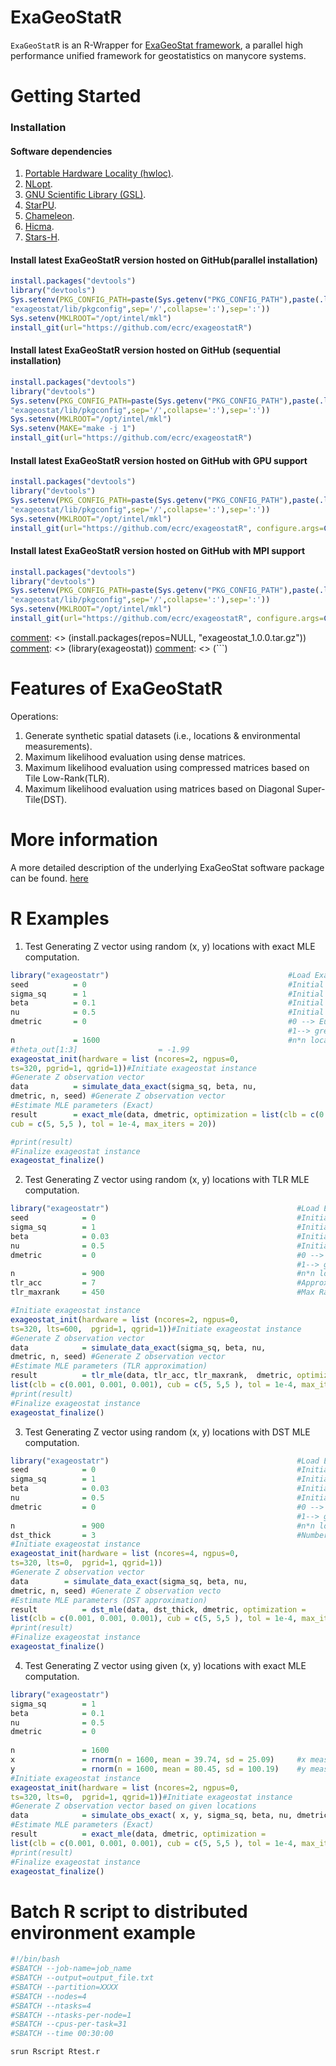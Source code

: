 ExaGeoStatR
============

`ExaGeoStatR` is an R-Wrapper for [ExaGeoStat framework]((https://github.com/ecrc/exageostat)), a parallel high performance unified framework for geostatistics on manycore systems.

Getting Started
===============

### Installation

#### Software dependencies
1. [Portable Hardware Locality (hwloc)](https://www.open-mpi.org/projects/hwloc/).
2. [NLopt](https://nlopt.readthedocs.io/en/latest/).
3. [GNU Scientific Library (GSL)](https://www.gnu.org/software/gsl/doc/html/index.html).
4. [StarPU](http://starpu.gforge.inria.fr/).
5. [Chameleon](https://project.inria.fr/chameleon/).
6. [Hicma](https://github.com/ecrc/hicma/).
7. [Stars-H](https://github.com/ecrc/stars-h/).


#### Install latest ExaGeoStatR version hosted on GitHub(parallel installation)
```r
install.packages("devtools")
library("devtools")
Sys.setenv(PKG_CONFIG_PATH=paste(Sys.getenv("PKG_CONFIG_PATH"),paste(.libPaths(),
"exageostat/lib/pkgconfig",sep='/',collapse=':'),sep=':'))
Sys.setenv(MKLROOT="/opt/intel/mkl")
install_git(url="https://github.com/ecrc/exageostatR")
```


#### Install latest ExaGeoStatR version hosted on GitHub (sequential installation)
```r
install.packages("devtools")
library("devtools")
Sys.setenv(PKG_CONFIG_PATH=paste(Sys.getenv("PKG_CONFIG_PATH"),paste(.libPaths(),
"exageostat/lib/pkgconfig",sep='/',collapse=':'),sep=':'))
Sys.setenv(MKLROOT="/opt/intel/mkl")
Sys.setenv(MAKE="make -j 1")
install_git(url="https://github.com/ecrc/exageostatR")
```


#### Install latest ExaGeoStatR version hosted on GitHub with GPU support
```r
install.packages("devtools")
library("devtools")
Sys.setenv(PKG_CONFIG_PATH=paste(Sys.getenv("PKG_CONFIG_PATH"),paste(.libPaths(),
"exageostat/lib/pkgconfig",sep='/',collapse=':'),sep=':'))
Sys.setenv(MKLROOT="/opt/intel/mkl")
install_git(url="https://github.com/ecrc/exageostatR", configure.args=C('--enable-cuda'))
```

#### Install latest ExaGeoStatR version hosted on GitHub with MPI support
```r
install.packages("devtools")
library("devtools")
Sys.setenv(PKG_CONFIG_PATH=paste(Sys.getenv("PKG_CONFIG_PATH"),paste(.libPaths(),
"exageostat/lib/pkgconfig",sep='/',collapse=':'),sep=':'))
Sys.setenv(MKLROOT="/opt/intel/mkl")
install_git(url="https://github.com/ecrc/exageostatR", configure.args=C('--enable-mpi'))
```

[comment]: <> (#### Get the latest ExaGeoStatR release  hosted on GitHub)
[comment]: <> (1. Download exageostat_1.0.0.tar.gz from release)
[comment]: <> (2. Use R to install exageostat_1.0.0.tar.gz)
[comment]: <> (```r)
[comment]: <> (install.packages(repos=NULL, "exageostat_1.0.0.tar.gz"))
[comment]: <> (library(exageostat))
[comment]: <> (```)


Features of ExaGeoStatR
========================
Operations:

1. Generate synthetic spatial datasets (i.e., locations & environmental measurements).
2. Maximum likelihood evaluation using dense matrices.
3. Maximum likelihood evaluation using compressed matrices based on Tile Low-Rank(TLR).
4. Maximum likelihood evaluation using  matrices based on Diagonal Super-Tile(DST).

More information
================

A more detailed description of the underlying ExaGeoStat software package can be found. [here](https://github.com/ecrc/exageostat)

R Examples
================
1. Test Generating Z vector using random (x, y) locations with exact MLE computation.
```r
library("exageostatr")                                        #Load ExaGeoStatR lib.
seed          = 0                                             #Initial seed to generate XY locs.
sigma_sq      = 1                                             #Initial variance.
beta          = 0.1                                           #Initial smoothness.
nu            = 0.5                                           #Initial range.
dmetric       = 0                                             #0 --> Euclidean distance, 
                                                              #1--> great circle distance.
n             = 1600                                          #n*n locations grid.
#theta_out[1:3]                  = -1.99
exageostat_init(hardware = list (ncores=2, ngpus=0, 
ts=320, pgrid=1, qgrid=1))#Initiate exageostat instance
#Generate Z observation vector
data          = simulate_data_exact(sigma_sq, beta, nu,
dmetric, n, seed) #Generate Z observation vector
#Estimate MLE parameters (Exact)
result        = exact_mle(data, dmetric, optimization = list(clb = c(0.001, 0.001, 0.001),
cub = c(5, 5,5 ), tol = 1e-4, max_iters = 20))

#print(result)
#Finalize exageostat instance
exageostat_finalize()
```

2. Test Generating Z vector using random (x, y) locations with TLR MLE computation.
```r
library("exageostatr")                                          #Load ExaGeoStatR lib.
seed            = 0                                             #Initial seed to generate XY locs.
sigma_sq        = 1                                             #Initial variance.
beta            = 0.03                                          #Initial smoothness.
nu              = 0.5                                           #Initial range.
dmetric         = 0                                             #0 --> Euclidean distance, 
                                                                #1--> great circle distance.
n               = 900                                           #n*n locations grid.
tlr_acc         = 7                                             #Approximation accuracy 10^-(acc)
tlr_maxrank     = 450                                           #Max Rank

#Initiate exageostat instance
exageostat_init(hardware = list (ncores=2, ngpus=0, 
ts=320, lts=600,  pgrid=1, qgrid=1))#Initiate exageostat instance
#Generate Z observation vector
data         	= simulate_data_exact(sigma_sq, beta, nu,
dmetric, n, seed) #Generate Z observation vector
#Estimate MLE parameters (TLR approximation)
result       	= tlr_mle(data, tlr_acc, tlr_maxrank,  dmetric, optimization = 
list(clb = c(0.001, 0.001, 0.001), cub = c(5, 5,5 ), tol = 1e-4, max_iters = 20))
#print(result)
#Finalize exageostat instance
exageostat_finalize()
```

3. Test Generating Z vector using random (x, y) locations with DST MLE computation.
```r
library("exageostatr")                                          #Load ExaGeoStatR lib.
seed            = 0                                             #Initial seed to generate XY locs.
sigma_sq        = 1                                             #Initial variance.
beta            = 0.03                                          #Initial smoothness.
nu              = 0.5                                           #Initial range.
dmetric         = 0                                             #0 --> Euclidean distance, 
                                                                #1--> great circle distance.
n               = 900                                           #n*n locations grid.
dst_thick       = 3                                             #Number of used Diagonal Super Tile (DST).
#Initiate exageostat instance
exageostat_init(hardware = list (ncores=4, ngpus=0,
ts=320, lts=0,  pgrid=1, qgrid=1))
#Generate Z observation vector
data      	= simulate_data_exact(sigma_sq, beta, nu,
dmetric, n, seed) #Generate Z observation vecto
#Estimate MLE parameters (DST approximation)
result       	= dst_mle(data, dst_thick, dmetric, optimization = 
list(clb = c(0.001, 0.001, 0.001), cub = c(5, 5,5 ), tol = 1e-4, max_iters = 20))
#print(result)
#Finalize exageostat instance
exageostat_finalize()
```
4. Test Generating Z vector using given (x, y) locations with exact MLE computation.
```r
library("exageostatr")                                                  #Load ExaGeoStatR lib.
sigma_sq        = 1                                                     #Initial variance.
beta            = 0.1                                                   #Initial smoothness.
nu              = 0.5                                                   #Initial range.
dmetric         = 0                                                     #0 --> Euclidean distance, 
                                                                        #1--> great circle distance.
n               = 1600                                                  #n*n locations grid.
x               = rnorm(n = 1600, mean = 39.74, sd = 25.09)     #x measurements of n locations.
y               = rnorm(n = 1600, mean = 80.45, sd = 100.19)    #y measurements of n locations.
#Initiate exageostat instance
exageostat_init(hardware = list (ncores=2, ngpus=0,
ts=320, lts=0,  pgrid=1, qgrid=1))#Initiate exageostat instance
#Generate Z observation vector based on given locations
data            = simulate_obs_exact( x, y, sigma_sq, beta, nu, dmetric)
#Estimate MLE parameters (Exact)
result          = exact_mle(data, dmetric, optimization = 
list(clb = c(0.001, 0.001, 0.001), cub = c(5, 5,5 ), tol = 1e-4, max_iters = 20))
#print(result)
#Finalize exageostat instance
exageostat_finalize()
```
Batch R script to distributed environment example
=================================================
```r
#!/bin/bash
#SBATCH --job-name=job_name
#SBATCH --output=output_file.txt
#SBATCH --partition=XXXX
#SBATCH --nodes=4
#SBATCH --ntasks=4
#SBATCH --ntasks-per-node=1
#SBATCH --cpus-per-task=31
#SBATCH --time 00:30:00

srun Rscript Rtest.r
```
